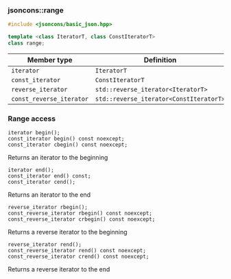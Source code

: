 ### jsoncons::range

```cpp
#include <jsoncons/basic_json.hpp>

template <class IteratorT, class ConstIteratorT>
class range; 
```

Member type                         |Definition
------------------------------------|------------------------------
`iterator`|`IteratorT`
`const_iterator`|`ConstIteratorT`
`reverse_iterator`|`std::reverse_iterator<IteratorT>`
`const_reverse_iterator`|`std::reverse_iterator<ConstIteratorT>`

### Range access

    iterator begin();
    const_iterator begin() const noexcept;
    const_iterator cbegin() const noexcept;
Returns an iterator to the beginning

    iterator end();
    const_iterator end() const;
    const_iterator cend();
Returns an iterator to the end

    reverse_iterator rbegin();
    const_reverse_iterator rbegin() const noexcept;
    const_reverse_iterator crbegin() const noexcept;
Returns a reverse iterator to the beginning

    reverse_iterator rend();
    const_reverse_iterator rend() const noexcept;
    const_reverse_iterator crend() const noexcept;
Returns a reverse iterator to the end

